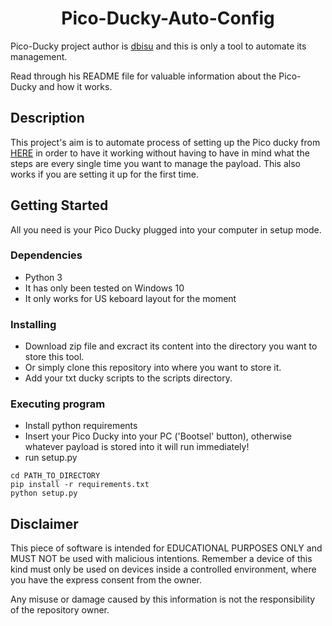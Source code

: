 <h1 align = "center">Pico-Ducky-Auto-Config</h1>

Pico-Ducky project author is <a href="https://github.com/dbisu">dbisu</a> and this is only a tool to automate its management.

Read through his README file for valuable information about the Pico-Ducky and how it works.

## Description

This project's aim is to automate process of setting up the Pico ducky from <a href="https://github.com/dbisu/pico-ducky.git">HERE</a> in order to have it working without having to have in mind what the steps are every single time you want to manage the payload.  This also works if you are setting it up for the first time.

## Getting Started
All you need is your Pico Ducky plugged into your computer in setup mode.
### Dependencies

* Python 3
* It has only been tested on Windows 10
* It only works for US keboard layout for the moment

### Installing

* Download zip file and excract its content into the directory you want to store this tool.
* Or simply clone this repository into where you want to store it.
* Add your txt ducky scripts to the scripts directory.

### Executing program

* Install python requirements
* Insert your Pico Ducky into your PC ('Bootsel' button), otherwise whatever payload is stored into it will run immediately!
* run setup.py

```
cd PATH_TO_DIRECTORY
pip install -r requirements.txt
python setup.py
```


## Disclaimer

This piece of software is intended for EDUCATIONAL PURPOSES ONLY and MUST NOT be used with malicious intentions.  Remember a device of this kind must only be used on devices inside a controlled environment, where you have the express consent from the owner.

Any misuse or damage caused by this information is not the responsibility of the repository owner. 














